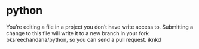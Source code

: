 # python
You’re
editing a
file
in a 
project
you 
don’t
have write
access to. 
Submitting
a 
change 
to 
this 
file 
will 
write 
it 
to 
a 
new
branch 
in 
your 
fork 
bksreechandana/python, 
so 
you 
can
send 
a 
pull 
request.
iknkd
